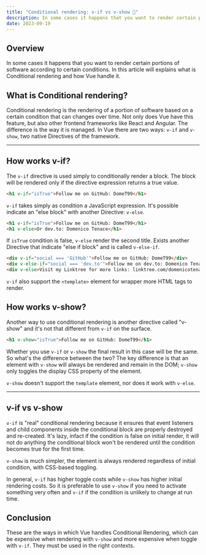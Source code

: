 ```yaml
---
title: "Conditional rendering: v-if vs v-show 🫴"
description: In some cases it happens that you want to render certain portions of software according to certain conditions.
date: 2023-09-19 
---
```


## Overview

In some cases it happens that you want to render certain portions of software according to certain conditions.
In this article will explains what is Conditional rendering and how Vue handle it.


## What is Conditional rendering?

Conditional rendering is the rendering of a portion of software based on a certain condition that can changes over time.
Not only does Vue have this feature, but also other frontend frameworks like React and Angular. The difference is the way it is managed.
In Vue there are two ways: `v-if` and `v-show`, two native Directives of the framework.

---

## How works v-if?

The `v-if` directive is used simply to conditionally render a block. The block will be rendered only if the directive expression returns a true value.

```html
<h1 v-if="isTrue">Follow me on GitHub: DomeT99</h1>
```

`v-if` takes simply as condition a JavaScript expression.
It's possible indicate an "else block" with another Directive: `v-else`.

```html
<h1 v-if="isTrue">Follow me on GitHub: DomeT99</h1>
<h1 v-else>Or dev.to: Domenico Tenace</h1>
```

If `isTrue` condition is false, `v-else` render the second title.
Exists another Directive that indicate "else if block" and is called `v-else-if`.

```html
<div v-if="social === 'GitHub'">Follow me on GitHub: DomeT99</div>
<div v-else-if="social === 'dev.to'">Follow me on dev.to: Domenico Tenace</div>
<div v-else>Visit my Linktree for more links: linktree.com/domenicotenace</div>
```

`v-if` also support the `<template>` element for wrapper more HTML tags to render.

## How works v-show?

Another way to use conditional rendering is another directive called "v-show" and it's not that different from `v-if` on the surface.

```html
<h1 v-show="isTrue">Follow me on GitHub: DomeT99</h1>
```

Whether you use `v-if` or `v-show` the final result in this case will be the same.
So what's the difference between the two?
The key difference is that an element with `v-show` will always be rendered and remain in the DOM; `v-show` only toggles the display CSS property of the element.

`v-show` doesn't support the `template` element, nor does it work with `v-else`.

---

## v-if vs v-show

`v-if` is "real" conditional rendering because it ensures that event listeners and child components inside the conditional block are properly destroyed and re-created.
It's lazy, infact if the condition is false on initial render, it will not do anything the conditional block won't be rendered until the condition becomes true for the first time.

`v-show` is much simpler, the element is always rendered regardless of initial condition, with CSS-based toggling.

In general, `v-if` has higher toggle costs while `v-show` has higher initial rendering costs. So it is preferable to use `v-show` if you need to activate something very often and `v-if` if the condition is unlikely to change at run time.

## Conclusion

These are the ways in which Vue handles Conditional Rendering, which can be expensive when rendering with `v-show` and more expensive when toggle with `v-if`.
They must be used in the right contexts.
